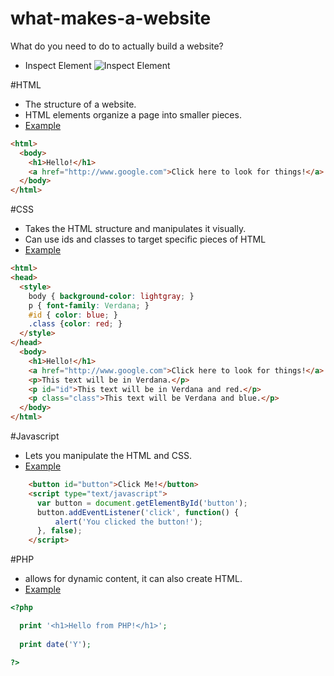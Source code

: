 # what-makes-a-website
What do you need to do to actually build a website?

- Inspect Element
![Inspect Element](https://raw.githubusercontent.com/ceec/what-makes-a-website/master/inspectelement.png)


#HTML

- The structure of a website.
- HTML elements organize a page into smaller pieces.
- [Example](http://www.christineastone.com/example/html)
```HTML
<html>
  <body>
    <h1>Hello!</h1>
    <a href="http://www.google.com">Click here to look for things!</a>
  </body>
</html>
```


#CSS

- Takes the HTML structure and manipulates it visually.
- Can use ids and classes to target specific pieces of HTML
- [Example](http://www.christineastone.com/example/css)
```HTML
<html>
<head>
  <style>
    body { background-color: lightgray; }
    p { font-family: Verdana; }
    #id { color: blue; }
    .class {color: red; }
  </style>
</head>
  <body>
    <h1>Hello!</h1>
    <a href="http://www.google.com">Click here to look for things!</a>
    <p>This text will be in Verdana.</p>
    <p id="id">This text will be in Verdana and red.</p>
    <p class="class">This text will be Verdana and blue.</p>
  </body>
</html>
```

#Javascript

- Lets you manipulate the HTML and CSS.
- [Example](http://www.christineastone.com/example/js)
```HTML
    <button id="button">Click Me!</button>
    <script type="text/javascript">
      var button = document.getElementById('button');
      button.addEventListener('click', function() {
          alert('You clicked the button!');
      }, false);
    </script>
```

#PHP

- allows for dynamic content, it can also create HTML.
- [Example](http://www.christineastone.com/example/php)
```PHP
<?php

  print '<h1>Hello from PHP!</h1>';
  
  print date('Y');

?>
```
